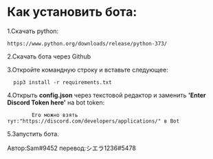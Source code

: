 # Как установить бота:

1.Скачать python:

	https://www.python.org/downloads/release/python-373/

2.Скачать бота через Github

3.Откройте командную строку и вставьте следующее:

	  pip3 install -r requirements.txt

4.Открыть **config.json** через текстовой редактор и заменить **'Enter Discord Token here'** на bot token:

            Его можно взять тут:"https://discord.com/developers/applications/" в Bot

5.Запустить бота.

Автор:Sam#9452 перевод:シエラ1236#5478
